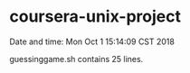 # coursera-unix-project

Date and time: Mon Oct 1 15:14:09 CST 2018

guessinggame.sh contains 25 lines.
